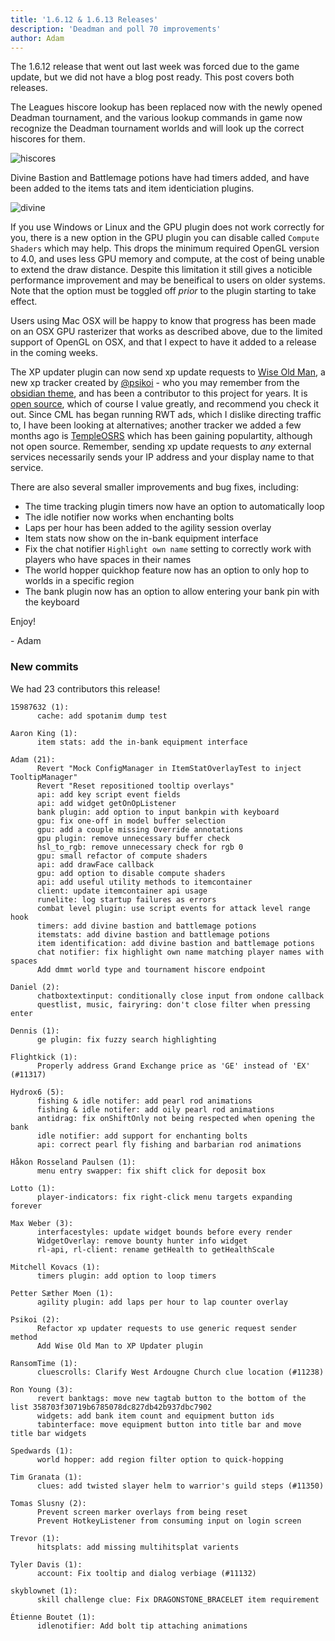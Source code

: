 ```yaml
---
title: '1.6.12 & 1.6.13 Releases'
description: 'Deadman and poll 70 improvements'
author: Adam
---
```


The 1.6.12 release that went out last week was forced due to the game update,
but we did not have a blog post ready. This post covers both releases.

The Leagues hiscore lookup has been replaced now with the newly opened Deadman
tournament, and the various lookup commands in game now recognize the Deadman
tournament worlds and will look up the correct hiscores for them.

![hiscores](/img/blog/1.6.13-Release/hiscores.png)

Divine Bastion and Battlemage potions have had timers added, and have been added
to the items tats and item identiciation plugins.

![divine](/img/blog/1.6.13-Release/divine.png)

If you use Windows or Linux and the GPU plugin does not work correctly for you,
there is a new option in the GPU plugin you can disable called `Compute Shaders`
which may help. This drops the minimum required OpenGL version to 4.0, and uses
less GPU memory and compute, at the cost of being unable to extend the draw
distance. Despite this limitation it still gives a noticible performance
improvement and may be beneifical to users on older systems. Note that the
option must be toggled off _prior_ to the plugin starting to take effect.

Users using Mac OSX will be happy to know that progress has been made on an OSX
GPU rasterizer that works as described above, due to the limited support of
OpenGL on OSX, and that I expect to have it added to a release in the coming
weeks.

The XP updater plugin can now send xp update requests to
[Wise Old Man](https://wiseoldman.net/), a new xp tracker created by
[@psikoi](https://github.com/psikoi/) - who you may remember from the
[obsidian theme](https://runelite.net/blog/show/2018-05-24-1.4.0-Release), and
has been a contributor to this project for years. It is [open
source](https://github.com/psikoi/wise-old-man), which of course I value
greatly, and recommend you check it out. Since CML has began running RWT ads,
which I dislike directing traffic to, I have been looking at alternatives;
another tracker we added a few months ago is [TempleOSRS](https://templeosrs.com/)
which has been gaining populartity, although not open source. Remember, sending xp
update requests to _any_ external services necessarily sends your IP address and your
display name to that service.

There are also several smaller improvements and bug fixes, including:

- The time tracking plugin timers now have an option to automatically loop
- The idle notifier now works when enchanting bolts
- Laps per hour has been added to the agility session overlay
- Item stats now show on the in-bank equipment interface
- Fix the chat notifier `Highlight own name` setting to correctly work with
  players who have spaces in their names
- The world hopper quickhop feature now has an option to only hop to worlds in a
  specific region
- The bank plugin now has an option to allow entering your bank pin with the keyboard

Enjoy!

\- Adam

### New commits

We had 23 contributors this release!

```
15987632 (1):
      cache: add spotanim dump test

Aaron King (1):
      item stats: add the in-bank equipment interface

Adam (21):
      Revert "Mock ConfigManager in ItemStatOverlayTest to inject TooltipManager"
      Revert "Reset repositioned tooltip overlays"
      api: add key script event fields
      api: add widget getOnOpListener
      bank plugin: add option to input bankpin with keyboard
      gpu: fix one-off in model buffer selection
      gpu: add a couple missing Override annotations
      gpu plugin: remove unnecessary buffer check
      hsl_to_rgb: remove unnecessary check for rgb 0
      gpu: small refactor of compute shaders
      api: add drawFace callback
      gpu: add option to disable compute shaders
      api: add useful utility methods to itemcontainer
      client: update itemcontainer api usage
      runelite: log startup failures as errors
      combat level plugin: use script events for attack level range hook
      timers: add divine bastion and battlemage potions
      itemstats: add divine bastion and battlemage potions
      item identification: add divine bastion and battlemage potions
      chat notifier: fix highlight own name matching player names with spaces
      Add dmmt world type and tournament hiscore endpoint

Daniel (2):
      chatboxtextinput: conditionally close input from ondone callback
      questlist, music, fairyring: don't close filter when pressing enter

Dennis (1):
      ge plugin: fix fuzzy search highlighting

Flightkick (1):
      Properly address Grand Exchange price as 'GE' instead of 'EX' (#11317)

Hydrox6 (5):
      fishing & idle notifer: add pearl rod animations
      fishing & idle notifer: add oily pearl rod animations
      antidrag: fix onShiftOnly not being respected when opening the bank
      idle notifier: add support for enchanting bolts
      api: correct pearl fly fishing and barbarian rod animations

Håkon Rosseland Paulsen (1):
      menu entry swapper: fix shift click for deposit box

Lotto (1):
      player-indicators: fix right-click menu targets expanding forever

Max Weber (3):
      interfacestyles: update widget bounds before every render
      WidgetOverlay: remove bounty hunter info widget
      rl-api, rl-client: rename getHealth to getHealthScale

Mitchell Kovacs (1):
      timers plugin: add option to loop timers

Petter Sæther Moen (1):
      agility plugin: add laps per hour to lap counter overlay

Psikoi (2):
      Refactor xp updater requests to use generic request sender method
      Add Wise Old Man to XP Updater plugin

RansomTime (1):
      cluescrolls: Clarify West Ardougne Church clue location (#11238)

Ron Young (3):
      revert banktags: move new tagtab button to the bottom of the list 358703f30719b6785078dc827db42b937dbc7902
      widgets: add bank item count and equipment button ids
      tabinterface: move equipment button into title bar and move title bar widgets

Spedwards (1):
      world hopper: add region filter option to quick-hopping

Tim Granata (1):
      clues: add twisted slayer helm to warrior's guild steps (#11350)

Tomas Slusny (2):
      Prevent screen marker overlays from being reset
      Prevent HotkeyListener from consuming input on login screen

Trevor (1):
      hitsplats: add missing multihitsplat varients

Tyler Davis (1):
      account: Fix tooltip and dialog verbiage (#11132)

skyblownet (1):
      skill challenge clue: Fix DRAGONSTONE_BRACELET item requirement

Étienne Boutet (1):
      idlenotifier: Add bolt tip attaching animations

```
